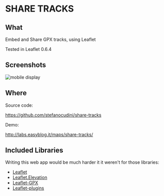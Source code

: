 SHARE TRACKS
============

What
------

Embed and Share GPX tracks, using Leaflet

Tested in Leaflet 0.6.4

Screenshots
------

![mobile display](https://raw2.github.com/stefanocudini/share-tracks/master/images/mobile-map.png)

Where
------

Source code:

https://github.com/stefanocudini/share-tracks

Demo:

http://labs.easyblog.it/maps/share-tracks/


Included Libraries
------

Writing this web app would be much harder it it weren't for those libraries:

* [Leaflet](https://github.com/Leaflet/Leaflet)
* [Leaflet.Elevation](https://github.com/MrMufflon/Leaflet.Elevation)
* [Leaflet-GPX](https://github.com/mpetazzoni/leaflet-gpx)
* [Leaflet-plugins](https://github.com/shramov/leaflet-plugins)
